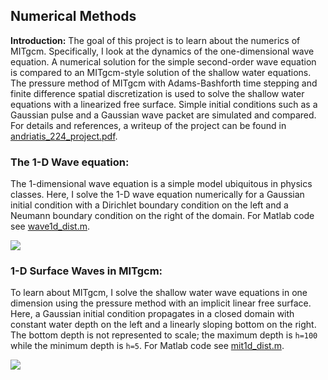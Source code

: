 ## Numerical Methods

**Introduction:** The goal of this project is to learn about the numerics of MITgcm. Specifically, I look at the dynamics of the one-dimensional wave equation. A numerical solution for the simple second-order wave equation is compared to an MITgcm-style solution of the shallow water equations. The pressure method of MITgcm with Adams-Bashforth time stepping and finite difference spatial discretization is used to solve the shallow water equations with a linearized free surface. Simple initial conditions such as a Gaussian pulse and a Gaussian wave packet are simulated and compared. For details and references, a writeup of the project can be found in [andriatis_224_project.pdf](https://github.com/alexandriatis/Projects/blob/master/NUMERICAL_WAVES/andriatis_224_project.pdf).

### The 1-D Wave equation:

The 1-dimensional wave equation is a simple model ubiquitous in physics classes. Here, I solve the 1-D wave equation numerically for a Gaussian initial condition with a Dirichlet boundary condition on the left and a Neumann boundary condition on the right of the domain. For Matlab code see [wave1d_dist.m](https://github.com/alexandriatis/Projects/blob/master/NUMERICAL_WAVES/wave1d_dist.m).

<img src="movies/phi_pulse.mp4?raw=true"/>


### 1-D Surface Waves in MITgcm:

To learn about MITgcm, I solve the shallow water wave equations in one dimension using the pressure method with an implicit linear free surface. Here, a Gaussian initial condition propagates in a closed domain with constant water depth on the left and a linearly sloping bottom on the right. The bottom depth is not represented to scale; the maximum depth is `h=100` while the minimum depth is `h=5`. For Matlab code see [mit1d_dist.m](https://github.com/alexandriatis/Projects/blob/master/NUMERICAL_WAVES/mit1d_dist.m).

<img src="movies/eta_pulse_long.mp4?raw=true"/>
